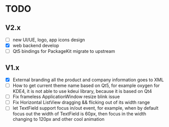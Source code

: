 # TODO

## V2.x

- [ ] new UI/UE, logo, app icons design
- [x] web backend develop
- [ ] Qt5 bindings for PackageKit migrate to upstream

## V1.x

- [x] External branding all the product and company information goes to XML
- [ ] How to get current theme name based on Qt5, for example oxygen for KDE4, 
      it is not able to use kdeui library, because it is based on Qt4
- [ ] Fix frameless ApplicationWindow resize blink issue
- [ ] Fix Horizontal ListView dragging && flicking out of its width range
- [ ] let TextField support focus in/out event, for example, when by default 
      focus out the width of TextField is 60px, then focus in the width changing 
      to 120px and other cool animation
